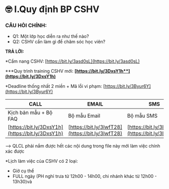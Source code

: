 # 🤓 I.Quy định BP CSHV

### CÂU HỎI CHÍNH:

* Q1: Một lớp học diễn ra như thế nào?
* Q2: CSHV cần làm gì để chăm sóc học viên?

**TRẢ LỜI:**

\*Cẩm nang CSHV: [https://bit.ly/3asd0sL](https://bit.ly/3asd0sL)

\***Quy trình training CSHV mới: **[**https://bit.ly/3DxsY1h**](https://bit.ly/3DxsY1h)****

\*Deadline thống nhất 2 miền + Mã lỗi vi phạm: [https://bit.ly/3Byur6Y](https://bit.ly/3Byur6Y)

| CALL                                             | EMAIL                                            | SMS                                              |
| ------------------------------------------------ | ------------------------------------------------ | ------------------------------------------------ |
| Kịch bản mẫu + Bộ FAQ                            | Bộ mẫu Email                                     | Bộ mẫu SMS                                       |
| [https://bit.ly/3DxsY1h](https://bit.ly/3DxsY1h) | [https://bit.ly/3lwfT28](https://bit.ly/3lwfT28) | [https://bit.ly/3lwfT28](https://bit.ly/3lwfT28) |

\--> QLCL phải nắm được hết các nội dung trong file này mới làm việc chính xác được

\*Lịch làm việc của CSHV có 2 loại: 

* Giờ cụ thể 
* FULL ngày (PH nghỉ trưa từ 12h00 - 14h00, chi nhánh khác từ 12h00 - 13h30)và 

